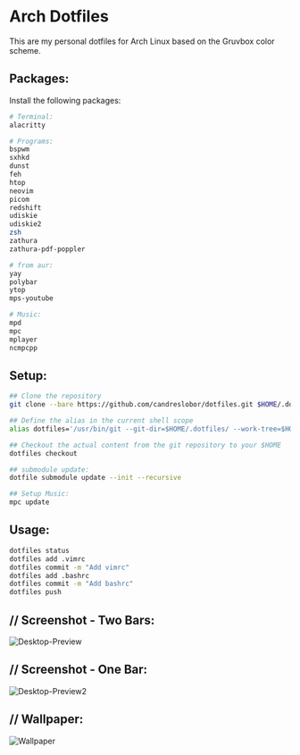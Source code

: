 # Arch Dotfiles

This are my personal dotfiles for Arch Linux based on the Gruvbox color scheme.

## Packages:

Install the following packages:

```bash 
# Terminal:
alacritty 

# Programs:
bspwm
sxhkd
dunst
feh
htop
neovim
picom
redshift
udiskie
udiskie2
zsh
zathura
zathura-pdf-poppler

# from aur:
yay
polybar
ytop
mps-youtube

# Music:
mpd
mpc
mplayer
ncmpcpp
```

## Setup:

```bash
## Clone the repository
git clone --bare https://github.com/candreslobor/dotfiles.git $HOME/.dotfiles

## Define the alias in the current shell scope
alias dotfiles='/usr/bin/git --git-dir=$HOME/.dotfiles/ --work-tree=$HOME'

## Checkout the actual content from the git repository to your $HOME
dotfiles checkout

## submodule update:
dotfile submodule update --init --recursive
```

```bash
## Setup Music:
mpc update
```

## Usage:

```bash
dotfiles status
dotfiles add .vimrc
dotfiles commit -m "Add vimrc"
dotfiles add .bashrc
dotfiles commit -m "Add bashrc"
dotfiles push
```

## // Screenshot - Two Bars:
![Desktop-Preview](https://raw.githubusercontent.com/candreslobor/wallpapers/master/desktop-previews/preview3.png)

## // Screenshot - One Bar:
![Desktop-Preview2](https://raw.githubusercontent.com/candreslobor/wallpapers/master/desktop-previews/preview1.png)

## // Wallpaper:
![Wallpaper](https://raw.githubusercontent.com/candreslobor/wallpapers/master/wallhaven-eydedl.jpg)


